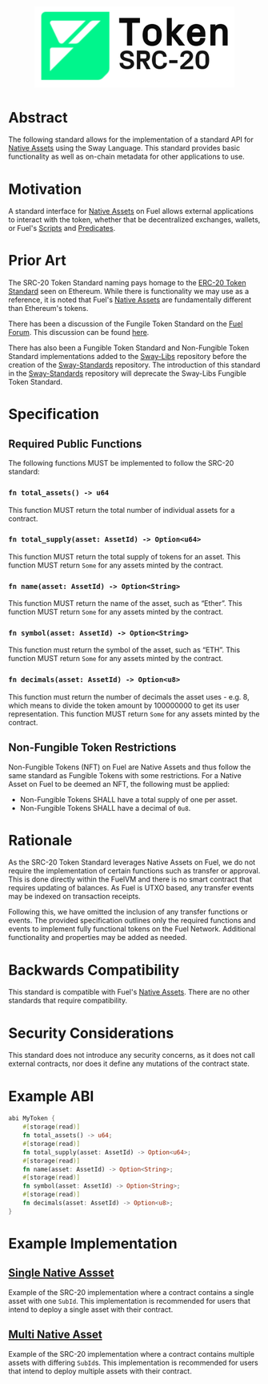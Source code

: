 <p align="center">
    <picture>
        <source media="(prefers-color-scheme: dark)" srcset=".docs/src-20-logo-dark-theme.png">
        <img alt="SRC-20 logo" width="400px" src=".docs/src-20-logo-light-theme.png">
    </picture>
</p>

# Abstract

The following standard allows for the implementation of a standard API for [Native Assets](https://docs.fuel.network/docs/sway/blockchain-development/native_assets) using the Sway Language. This standard provides basic functionality as well as on-chain metadata for other applications to use.

# Motivation

A standard interface for [Native Assets](https://docs.fuel.network/docs/sway/blockchain-development/native_assets) on Fuel allows external applications to interact with the token, whether that be decentralized exchanges, wallets, or Fuel's [Scripts](https://docs.fuel.network/docs/sway/sway-program-types/scripts/) and [Predicates](https://docs.fuel.network/docs/sway/sway-program-types/predicates/). 

# Prior Art

The SRC-20 Token Standard naming pays homage to the [ERC-20 Token Standard](https://eips.ethereum.org/EIPS/eip-20) seen on Ethereum. While there is functionality we may use as a reference, it is noted that Fuel's [Native Assets](https://docs.fuel.network/docs/sway/blockchain-development/native_assets) are fundamentally different than Ethereum's tokens.

There has been a discussion of the Fungile Token Standard on the [Fuel Forum](https://forum.fuel.network/). This discussion can be found [here](https://forum.fuel.network/t/src-20-fungible-token-standard/186). 

There has also been a Fungible Token Standard and Non-Fungible Token Standard implementations added to the [Sway-Libs](https://github.com/FuelLabs/sway-libs) repository before the creation of the [Sway-Standards](https://github.com/FuelLabs/sway-standards) repository. The introduction of this standard in the [Sway-Standards](https://github.com/FuelLabs/sway-standards) repository will deprecate the Sway-Libs Fungible Token Standard.

# Specification

## Required Public Functions

The following functions MUST be implemented to follow the SRC-20 standard:

### `fn total_assets() -> u64`

This function MUST return the total number of individual assets for a contract.

### `fn total_supply(asset: AssetId) -> Option<u64>`

This function MUST return the total supply of tokens for an asset. This function MUST return `Some` for any assets minted by the contract.

### `fn name(asset: AssetId) -> Option<String>` 

This function MUST return the name of the asset, such as “Ether”. This function MUST return `Some` for any assets minted by the contract.

### `fn symbol(asset: AssetId) -> Option<String>`

This function must return the symbol of the asset, such as “ETH”. This function MUST return `Some` for any assets minted by the contract.

### `fn decimals(asset: AssetId) -> Option<u8>`

This function must return the number of decimals the asset uses - e.g. 8, which means to divide the token amount by 100000000 to get its user representation. This function MUST return `Some` for any assets minted by the contract.

## Non-Fungible Token Restrictions 

Non-Fungible Tokens (NFT) on Fuel are Native Assets and thus follow the same standard as Fungible Tokens with some restrictions. For a Native Asset on Fuel to be deemed an NFT, the following must be applied:

* Non-Fungible Tokens SHALL have a total supply of one per asset. 
* Non-Fungible Tokens SHALL have a decimal of `0u8`.

# Rationale

As the SRC-20 Token Standard leverages Native Assets on Fuel, we do not require the implementation of certain functions such as transfer or approval. This is done directly within the FuelVM and there is no smart contract that requires updating of balances. As Fuel is UTXO based, any transfer events may be indexed on transaction receipts. 

Following this, we have omitted the inclusion of any transfer functions or events. The provided specification outlines only the required functions and events to implement fully functional tokens on the Fuel Network. Additional functionality and properties may be added as needed.

# Backwards Compatibility

This standard is compatible with Fuel's [Native Assets](https://docs.fuel.network/docs/sway/blockchain-development/native_assets). There are no other standards that require compatibility.

# Security Considerations

This standard does not introduce any security concerns, as it does not call external contracts, nor does it define any mutations of the contract state.

# Example ABI

```rust 
abi MyToken {
    #[storage(read)]
    fn total_assets() -> u64;
    #[storage(read)]
    fn total_supply(asset: AssetId) -> Option<u64>;
    #[storage(read)]
    fn name(asset: AssetId) -> Option<String>;
    #[storage(read)]
    fn symbol(asset: AssetId) -> Option<String>;
    #[storage(read)]
    fn decimals(asset: AssetId) -> Option<u8>;
}
```

# Example Implementation

## [Single Native Assset](../../examples/src_20/single_asset/src/single_asset.sw)

Example of the SRC-20 implementation where a contract contains a single asset with one `SubId`. This implementation is recommended for users that intend to deploy a single asset with their contract.

## [Multi Native Asset](../../examples/src_20/multi_asset/src/multi_asset.sw)

Example of the SRC-20 implementation where a contract contains multiple assets with differing `SubId`s. This implementation is recommended for users that intend to deploy multiple assets with their contract.
